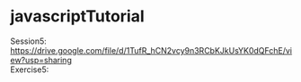 # javascriptTutorial

Session5: https://drive.google.com/file/d/1TufR_hCN2vcy9n3RCbKJkUsYK0dQFchE/view?usp=sharing
 <br />
Exercise5: 